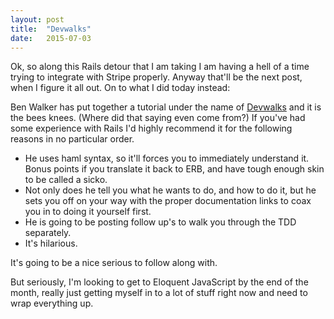 ```yaml
---
layout: post
title:  "Devwalks"
date:   2015-07-03
---
```


Ok, so along this Rails detour that I am taking I am having a hell of a time trying to integrate with Stripe properly. Anyway that'll be the next post, when I figure it all out. On to what I did today instead:

Ben Walker has put together a tutorial under the name of [Devwalks](http://www.devwalks.com/) and it is the bees knees. (Where did that saying even come from?) If you've had some experience with Rails I'd highly recommend it for the following reasons in no particular order.

* He uses haml syntax, so it'll forces you to immediately understand it. Bonus points if you translate it back to ERB, and have tough enough skin to be called a sicko.
* Not only does he tell you what he wants to do, and how to do it, but he sets you off on your way with the proper documentation links to coax you in to doing it yourself first.
* He is going to be posting follow up's to walk you through the TDD separately.
* It's hilarious.

It's going to be a nice serious to follow along with.

But seriously, I'm looking to get to Eloquent JavaScript by the end of the month, really just getting myself in to a lot of stuff right now and need to wrap everything up.
